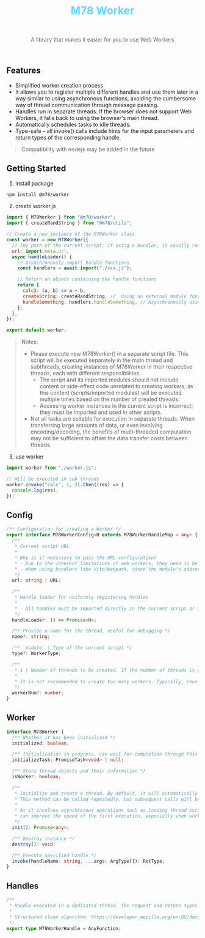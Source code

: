 <h1 align="center" style="color: #61dafb;">M78 Worker</h1>

<br>

<p align="center" style="color:#666">A library that makes it easier for you to use Web Workers</p>

<br>

## Features

- Simplified worker creation process
- It allows you to register multiple different handles and use them later in a way similar to using asynchronous functions, avoiding the cumbersome way of thread communication through message passing.
- Handles run in separate threads. If the browser does not support Web Workers, it falls back to using the browser's main thread.
- Automatically schedules tasks to idle threads.
- Type-safe – all invoke() calls include hints for the input parameters and return types of the corresponding handle.

> Compatibility with nodejs may be added in the future

## Getting Started

1. install package

```bash
npm install @m78/worker
```

2. create worker.js

```js
import { M78Worker } from "@m78/worker";
import { createRandString } from "@m78/utils";

// Create a new instance of the M78Worker class
const worker = new M78Worker({
  // The path of the current script; if using a bundler, it usually requires passing a URL object
  url: import.meta.url, 
  async handleLoader() {
    // Asynchronously import handle functions
    const handlers = await import("./xxx.js");

    // Return an object containing the handle functions
    return {
      calc2: (a, b) => a + b,
      createString: createRandString, //  Using an external module function
      handleSomething: handlers.handleSomething, // Asynchronously using an module function
    };
  },
});

export default worker;
```

> Notes:
>
> - Please execute new M78Worker() in a separate script file. This script will be executed separately in the main thread and subthreads, creating instances of M78Worker in their respective threads, each with different responsibilities.
>   - The script and its imported modules should not include content or side-effect code unrelated to creating workers, as this content (scripts/imported modules) will be executed multiple times based on the number of created threads.
>   - Accessing worker instances in the current script is incorrect; they must be imported and used in other scripts.
> - Not all tasks are suitable for execution in separate threads. When transferring large amounts of data, or even involving encoding/decoding, the benefits of multi-threaded computation may not be sufficient to offset the data transfer costs between threads.

3. use worker

```js
import worker from "./worker.js";

// Will be executed in sub threads
worker.invoke("calc", 1, 2).then((res) => {
  console.log(res);
});
```

## Config

```ts
/** Configuration for creating a Worker */
export interface M78WorkerConfig<H extends M78WorkerHandleMap = any> {
  /**
   * Current script URL
   *
   * Why is it necessary to pass the URL configuration?
   * - Due to the inherent limitations of web workers, they need to be created at the script level and require the precise access address or JS blob for that script.
   * - When using bundlers like Vite/Webpack, since the module's address may change after bundling, the actual script address needs to be passed through `import.meta.url`. If you use other bundlers, the level of support may vary. Please refer to the documentation of the respective bundler for details.
   */
  url: string | URL;

  /**
   * Handle loader for uniformly registering handles
   *
   * - All handles must be imported directly in the current script or imported through `import()` within handleLoader. If other methods (such as reading from a runtime variable) are used, the worker may not execute as expected because these runtime variables do not exist in the child thread.
   */
  handleLoader: () => Promise<H>;

  /** Provide a name for the thread, useful for debugging */
  name?: string;

  /** 'module' | Type of the current script */
  type?: WorkerType;

  /**
   * 1 | Number of threads to be created. If the number of threads is greater than 1, tasks will be prioritized for idle threads. If there are no idle threads, tasks will be assigned to threads with fewer queued tasks.
   *
   * It is not recommended to create too many workers. Typically, reusing a single thread for different tasks is sufficient. If the use case is more complex, additional workers can be added as needed. The primary goal of using workers should be to prevent the main thread from blocking and causing lag; one additional thread is enough to accomplish this task.
   */
  workerNum?: number;
}
```

## Worker

```ts
interface M78Worker {
  /** Whether it has been initialized */
  initialized: boolean;

  /** Initialization in progress, can wait for completion through this promise */
  initializeTask: PromiseTask<void> | null;

  /** Store thread objects and their information */
  isWorker: boolean;

  /**
   * Initialize and create a thread. By default, it will automatically initialize on the first invoke.
   * This method can be called repeatedly, but subsequent calls will be ignored.
   *
   * As it involves asynchronous operations such as loading thread scripts, triggering it in advance
   * can improve the speed of the first execution, especially when working with worker threads.
   */
  init(): Promise<any>;

  /** Destroy instance */
  destroy(): void;

  /** Execute specified handle */
  invoke(handleName: string, ...args: ArgType[]): RetType;
}
```

## Handles

```ts
/**
 * Handle executed in a dedicated thread. The request and return types must adhere to the web standard's structured clone algorithm. If you're unsure about which types are available, please refer to the following list. Alternatively, you can simply pass types that can be parsed by `json.parse` (although a wider range of types is supported):
 *
 * Structured clone algorithm: https://developer.mozilla.org/en-US/docs/Web/API/Web_Workers_API/Structured_clone_algorithm
 */
export type M78WorkerHandle = AnyFunction;
```
